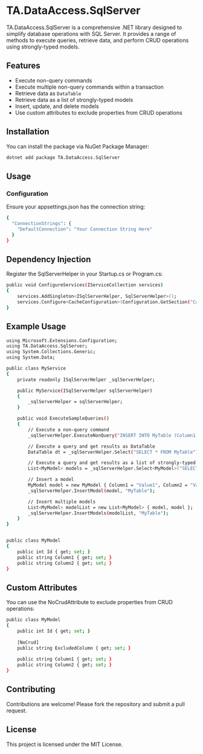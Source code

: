 # TA.DataAccess.SqlServer

TA.DataAccess.SqlServer is a comprehensive .NET library designed to simplify database operations with SQL Server. It provides a range of methods to execute queries, retrieve data, and perform CRUD operations using strongly-typed models.

## Features

- Execute non-query commands
- Execute multiple non-query commands within a transaction
- Retrieve data as `DataTable`
- Retrieve data as a list of strongly-typed models
- Insert, update, and delete models
- Use custom attributes to exclude properties from CRUD operations

## Installation

You can install the package via NuGet Package Manager:

```sh
dotnet add package TA.DataAccess.SqlServer
```

## Usage
### Configuration
Ensure your appsettings.json has the connection string:

```sh
{
  "ConnectionStrings": {
    "DefaultConnection": "Your Connection String Here"
  }
}

```



## Dependency Injection
Register the SqlServerHelper in your Startup.cs or Program.cs:

```sh
public void ConfigureServices(IServiceCollection services)
{
    services.AddSingleton<ISqlServerHelper, SqlServerHelper>();
    services.Configure<CacheConfiguration>(Configuration.GetSection("CacheConfiguration"));
}

```

## Example Usage
```sh
using Microsoft.Extensions.Configuration;
using TA.DataAccess.SqlServer;
using System.Collections.Generic;
using System.Data;

public class MyService
{
    private readonly ISqlServerHelper _sqlServerHelper;

    public MyService(ISqlServerHelper sqlServerHelper)
    {
        _sqlServerHelper = sqlServerHelper;
    }

    public void ExecuteSampleQueries()
    {
        // Execute a non-query command
        _sqlServerHelper.ExecuteNonQuery("INSERT INTO MyTable (Column1) VALUES (@Value)", new SqlParameter[] { new SqlParameter("@Value", "SampleValue") });

        // Execute a query and get results as DataTable
        DataTable dt = _sqlServerHelper.Select("SELECT * FROM MyTable");

        // Execute a query and get results as a list of strongly-typed models
        List<MyModel> models = _sqlServerHelper.Select<MyModel>("SELECT * FROM MyTable");

        // Insert a model
        MyModel model = new MyModel { Column1 = "Value1", Column2 = "Value2" };
        _sqlServerHelper.InsertModel(model, "MyTable");

        // Insert multiple models
        List<MyModel> modelList = new List<MyModel> { model, model };
        _sqlServerHelper.InsertModels(modelList, "MyTable");
    }
}


public class MyModel
{
    public int Id { get; set; }
    public string Column1 { get; set; }
    public string Column2 { get; set; }
}

```
## Custom Attributes
You can use the NoCrudAttribute to exclude properties from CRUD operations:

```sh
public class MyModel
{
    public int Id { get; set; }
    
    [NoCrud]
    public string ExcludedColumn { get; set; }
    
    public string Column1 { get; set; }
    public string Column2 { get; set; }
}
```

## Contributing
Contributions are welcome! Please fork the repository and submit a pull request.

## License
This project is licensed under the MIT License.